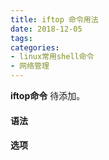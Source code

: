```yaml
---
title: iftop 命令用法
date: 2018-12-05
tags:
categories: 
- linux常用shell命令
- 网络管理
---
```

**iftop命令** 待添加。
<!-- more --> 
#### **语法**


#### **选项**

